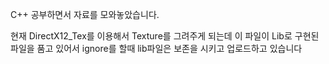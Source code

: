 C++ 공부하면서 자료를 모와놓았습니다.

현재 DirectX12_Tex를 이용해서 Texture를 그려주게 되는데 이 파일이 Lib로 구현된 파일을 품고 있어서
ignore를 할때 lib파일은 보존을 시키고 업로드하고 있습니다